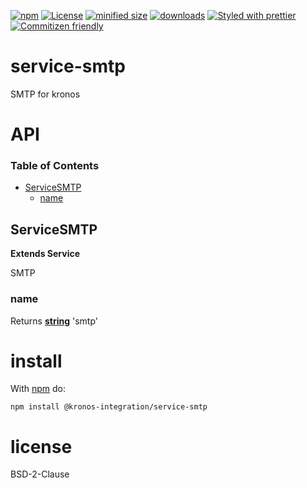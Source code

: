 [![npm](https://img.shields.io/npm/v/@kronos-integration/service-smtp.svg)](https://www.npmjs.com/package/@kronos-integration/service-smtp)
[![License](https://img.shields.io/badge/License-BSD%203--Clause-blue.svg)](https://opensource.org/licenses/BSD-3-Clause)
[![minified size](https://badgen.net/bundlephobia/min/@kronos-integration/service-smtp)](https://bundlephobia.com/result?p=@kronos-integration/service-smtp)
[![downloads](http://img.shields.io/npm/dm/@kronos-integration/service-smtp.svg?style=flat-square)](https://npmjs.org/package/@kronos-integration/service-smtp)
[![Styled with prettier](https://img.shields.io/badge/styled_with-prettier-ff69b4.svg)](https://github.com/prettier/prettier)
[![Commitizen friendly](https://img.shields.io/badge/commitizen-friendly-brightgreen.svg)](http://commitizen.github.io/cz-cli/)

# service-smtp

SMTP for kronos

# API

<!-- Generated by documentation.js. Update this documentation by updating the source code. -->

### Table of Contents

-   [ServiceSMTP](#servicesmtp)
    -   [name](#name)

## ServiceSMTP

**Extends Service**

SMTP

### name

Returns **[string](https://developer.mozilla.org/docs/Web/JavaScript/Reference/Global_Objects/String)** 'smtp'

# install

With [npm](http://npmjs.org) do:

```shell
npm install @kronos-integration/service-smtp
```

# license

BSD-2-Clause
